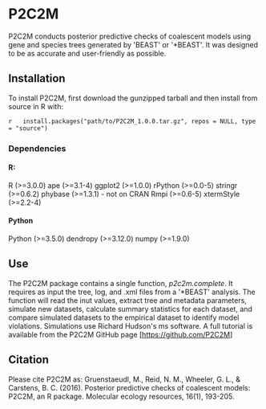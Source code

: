 
<!-- README.md is generated from README.Rmd. Please edit that file -->

P2C2M
=====

P2C2M conducts posterior predictive checks of coalescent models using gene and species trees generated by 'BEAST' or '\*BEAST'. It was designed to be as accurate and user-friendly as possible.

Installation
------------

To install P2C2M, first download the gunzipped tarball and then install from source in R with:

`r   install.packages("path/to/P2C2M_1.0.0.tar.gz", repos = NULL, type = "source")`

### Dependencies

#### R:

R (&gt;=3.0.0)
ape (&gt;=3.1-4)
ggplot2 (&gt;=1.0.0)
rPython (&gt;=0.0-5)
stringr (&gt;=0.6.2)
phybase (&gt;=1.3.1) - not on CRAN
Rmpi (&gt;=0.6-5)
xtermStyle (&gt;=2.2-4)

#### Python

Python (&gt;=3.5.0)
dendropy (&gt;=3.12.0)
numpy (&gt;=1.9.0)

Use
---

The P2C2M package contains a single function, *p2c2m.complete*. It requires as input the tree, log, and .xml files from a '\*BEAST' analysis. The function will read the inut values, extract tree and metadata parameters, simulate new datasets, calculate summary statistics for each dataset, and compare simulated datasets to the empirical dataset to identify model violations. Simulations use Richard Hudson's ms software. A full tutorial is available from the P2C2M GitHub page \[<https://github.com/P2C2M>\]

Citation
--------

Please cite P2C2M as: Gruenstaeudl, M., Reid, N. M., Wheeler, G. L., & Carstens, B. C. (2016). Posterior predictive checks of coalescent models: P2C2M, an R package. Molecular ecology resources, 16(1), 193-205.
